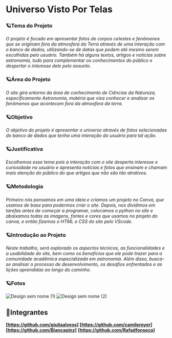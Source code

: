 # Universo Visto Por Telas

### 🪐Tema do Projeto
*O projeto é focado em apresentar fotos de corpos celestes e fenômenos que se originam fora da atmosfera da Terra através de uma interação com o banco de dados, utilizando-se de datas que podem até mesmo serem escolhidas pelo usuário. Também há alguns textos, artigos e notícias sobre astronomia, tudo para complementar os conhecimentos do público e despertar o interesse dele pelo assunto.*

### 🪐Área do Projeto
*O site gira entorno da área de conhecimento de Ciências da Natureza, especificamente Astronomia, matéria que visa conhecer e analisar os fenômenos que acontecem fora da atmosfera da terra.*

### 🪐Objetivo
*O objetivo do projeto é apresentar o universo através de fotos selecionadas do banco de dados que tenha uma interação do usuário para tal ação.*

### 🪐Justificativa
*Escolhemos esse tema pois a interação com o site desperta interesse e curiosidade no usuário e apresenta notícias e fotos que ensinam e chamam mais atenção do público do que artigos que não são tão atrativos.*

### 🪐Metodologia
*Primeiro nós pensamos em uma ideia e criamos um projeto no Canva, que usamos de base para podermos criar o site. Depois, nos dividimos em tarefas antes de começar a programar, colocamos o python no site e abaixamos todas as imagens, fontes e cores que usamos no projeto do canva, e então fizemos o HTML e CSS do site pelo VScode.*

### 🪐Introdução ao Projeto
*Neste trabalho, será explorado os aspectos técnicos, as funcionalidades e a usabilidade do site, bem como os benefícios que ele pode trazer para a comunidade acadêmica especializada em astronomia. Além disso, busca-se analisar o processo de desenvolvimento, os desafios enfrentados e as lições aprendidas ao longo do caminho.*

### 🪐Fotos
![Design sem nome (1)](https://github.com/user-attachments/assets/73fefd41-e413-4c89-9ff1-0dccae33d2b0)
![Design sem nome (2)](https://github.com/user-attachments/assets/853ab403-3b49-4259-8d93-0e04b588a78e)


## 👥Integrantes
**[https://github.com/giuliaalvess]**
**[https://github.com/camileroyer]**
**[https://github.com/Biancapinz]**
**[https://github.com/Rafadfonseca]**
